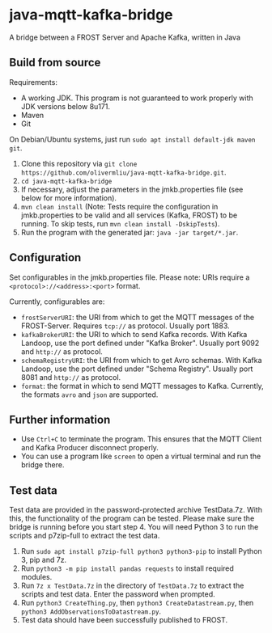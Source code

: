 # java-mqtt-kafka-bridge
A bridge between a FROST Server and Apache Kafka, written in Java

## Build from source
Requirements:
- A working JDK. This program is not guaranteed to work properly with JDK versions below 8u171.
- Maven
- Git

On Debian/Ubuntu systems, just run `sudo apt install default-jdk maven git`.
1. Clone this repository via `git clone https://github.com/olivermliu/java-mqtt-kafka-bridge.git`.
2. `cd java-mqtt-kafka-bridge`
3. If necessary, adjust the parameters in the jmkb.properties file (see below for more information).
4. `mvn clean install` (Note: Tests require the configuration in jmkb.properties to be valid and all services (Kafka, FROST) to be running. To skip tests, run `mvn clean install -DskipTests`).
5. Run the program with the generated jar: `java -jar target/*.jar`.

## Configuration
Set configurables in the jmkb.properties file. Please note: URIs require a `<protocol>://<address>:<port>` format.

Currently, configurables are:
- `frostServerURI`: the URI from which to get the MQTT messages of the FROST-Server. Requires `tcp://` as protocol. Usually port 1883.
- `kafkaBrokerURI`: the URI to which to send Kafka records. With Kafka Landoop, use the port defined under "Kafka Broker". Usually port 9092 and `http://` as protocol.
- `schemaRegistryURI`: the URI from which to get Avro schemas. With Kafka Landoop, use the port defined under "Schema Registry". Usually port 8081 and `http://` as protocol.
- `format`: the format in which to send MQTT messages to Kafka. Currently, the formats `avro` and `json` are supported.

## Further information
- Use `Ctrl+C` to terminate the program. This ensures that the MQTT Client and Kafka Producer disconnect properly.
- You can use a program like `screen` to open a virtual terminal and run the bridge there.

## Test data
Test data are provided in the password-protected archive TestData.7z. With this, the functionality of the program can be tested. Please make sure the bridge is running before you start step 4. You will need Python 3 to run the scripts and p7zip-full to extract the test data.

1. Run `sudo apt install p7zip-full python3 python3-pip` to install Python 3, pip and 7z.
2. Run `python3 -m pip install pandas requests` to install required modules.
3. Run `7z x TestData.7z` in the directory of `TestData.7z` to extract the scripts and test data. Enter the password when prompted.
4. Run `python3 CreateThing.py`, then `python3 CreateDatastream.py`, then `python3 AddObservationsToDatastream.py`.
5. Test data should have been successfully published to FROST.
